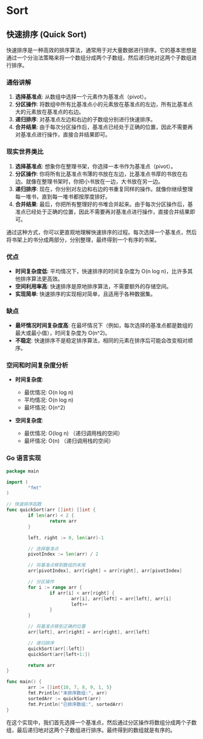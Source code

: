 # Sort

## 快速排序 (Quick Sort)

<!-- notecardId: 1735194721568 -->

快速排序是一种高效的排序算法，通常用于对大量数据进行排序。它的基本思想是通过一个分治法策略来将一个数组分成两个子数组，然后递归地对这两个子数组进行排序。

### 通俗讲解

1. **选择基准点**: 从数组中选择一个元素作为基准点（pivot）。
2. **分区操作**: 将数组中所有比基准点小的元素放在基准点的左边，所有比基准点大的元素放在基准点的右边。
3. **递归排序**: 对基准点左边和右边的子数组分别进行快速排序。
4. **合并结果**: 由于每次分区操作后，基准点已经处于正确的位置，因此不需要再对基准点进行操作，直接合并结果即可。

### 现实世界类比

1. **选择基准点**: 想象你在整理书架，你选择一本书作为基准点（pivot）。
2. **分区操作**: 你将所有比基准点书薄的书放在左边，比基准点书厚的书放在右边。就像在整理书架时，你把小书放在一边，大书放在另一边。
3. **递归排序**: 现在，你分别对左边和右边的书重复同样的操作。就像你继续整理每一堆书，直到每一堆书都按厚度排好。
4. **合并结果**: 最后，你把所有整理好的书堆合并起来。由于每次分区操作后，基准点已经处于正确的位置，因此不需要再对基准点进行操作，直接合并结果即可。

通过这种方式，你可以更直观地理解快速排序的过程。每次选择一个基准点，然后将书架上的书分成两部分，分别整理，最终得到一个有序的书架。

### 优点

- **时间复杂度低**: 平均情况下，快速排序的时间复杂度为 O(n log n)，比许多其他排序算法更高效。
- **空间利用率高**: 快速排序是原地排序算法，不需要额外的存储空间。
- **实现简单**: 快速排序的实现相对简单，且适用于各种数据集。

### 缺点

- **最坏情况时间复杂度高**: 在最坏情况下（例如，每次选择的基准点都是数组的最大或最小值），时间复杂度为 O(n^2)。
- **不稳定**: 快速排序不是稳定排序算法，相同的元素在排序后可能会改变相对顺序。

### 空间和时间复杂度分析

- **时间复杂度**:

  - 最优情况: O(n log n)
  - 平均情况: O(n log n)
  - 最坏情况: O(n^2)

- **空间复杂度**:
  - 最优情况: O(log n) （递归调用栈的空间）
  - 最坏情况: O(n) （递归调用栈的空间）

### Go 语言实现

```go
package main

import (
        "fmt"
)

// 快速排序函数
func quickSort(arr []int) []int {
        if len(arr) < 2 {
                return arr
        }

        left, right := 0, len(arr)-1

        // 选择基准点
        pivotIndex := len(arr) / 2

        // 将基准点移到数组的末尾
        arr[pivotIndex], arr[right] = arr[right], arr[pivotIndex]

        // 分区操作
        for i := range arr {
                if arr[i] < arr[right] {
                        arr[i], arr[left] = arr[left], arr[i]
                        left++
                }
        }

        // 将基准点移到正确的位置
        arr[left], arr[right] = arr[right], arr[left]

        // 递归排序
        quickSort(arr[:left])
        quickSort(arr[left+1:])

        return arr
}

func main() {
        arr := []int{10, 7, 8, 9, 1, 5}
        fmt.Println("未排序数组:", arr)
        sortedArr := quickSort(arr)
        fmt.Println("已排序数组:", sortedArr)
}
```

在这个实现中，我们首先选择一个基准点，然后通过分区操作将数组分成两个子数组，最后递归地对这两个子数组进行排序。最终得到的数组就是有序的。
